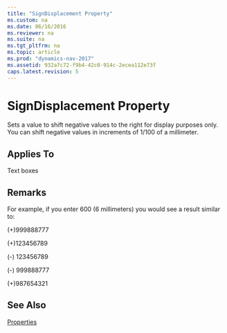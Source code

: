 ```yaml
---
title: "SignDisplacement Property"
ms.custom: na
ms.date: 06/16/2016
ms.reviewer: na
ms.suite: na
ms.tgt_pltfrm: na
ms.topic: article
ms.prod: "dynamics-nav-2017"
ms.assetid: 932a7c72-f9b4-42c0-914c-2ecea112e73f
caps.latest.revision: 5
---
```

# SignDisplacement Property
Sets a value to shift negative values to the right for display purposes only. You can shift negative values in increments of 1/100 of a millimeter.  
  
## Applies To  
 Text boxes  
  
## Remarks  
 For example, if you enter 600 \(6 millimeters\) you would see a result similar to:  
  
 \(+\)999888777  
  
 \(+\)123456789  
  
 \(-\) 123456789  
  
 \(-\) 999888777  
  
 \(+\)987654321  
  
## See Also  
 [Properties](devenv-properties.md)